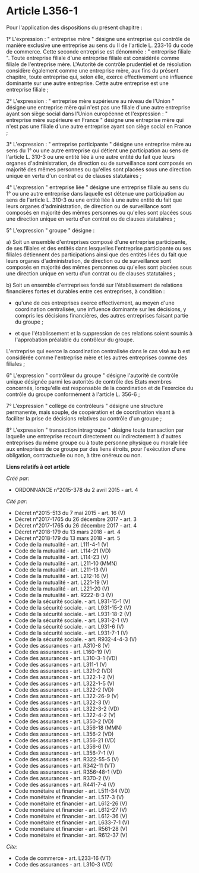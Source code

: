 # Article L356-1

Pour l'application des dispositions du présent chapitre : 

1° L'expression : " entreprise mère " désigne une entreprise qui contrôle de manière exclusive une entreprise au sens du II
de l'article L. 233-16 du code de commerce. Cette seconde entreprise est dénommée : " entreprise filiale ". Toute entreprise
filiale d'une entreprise filiale est considérée comme filiale de l'entreprise mère. L'Autorité de contrôle prudentiel et de
résolution considère également comme une entreprise mère, aux fins du présent chapitre, toute entreprise qui, selon elle,
exerce effectivement une influence dominante sur une autre entreprise. Cette autre entreprise est une entreprise filiale ; 

2° L'expression : " entreprise mère supérieure au niveau de l'Union " désigne une entreprise mère qui n'est pas une filiale
d'une autre entreprise ayant son siège social dans l'Union européenne et l'expression : " entreprise mère supérieure en
France " désigne une entreprise mère qui n'est pas une filiale d'une autre entreprise ayant son siège social en France ; 

3° L'expression : " entreprise participante " désigne une entreprise mère au sens du 1° ou une autre entreprise qui détient
une participation au sens de l'article L. 310-3 ou une entité liée à une autre entité du fait que leurs organes
d'administration, de direction ou de surveillance sont composés en majorité des mêmes personnes ou qu'elles sont placées sous
une direction unique en vertu d'un contrat ou de clauses statutaires ; 

4° L'expression " entreprise liée " désigne une entreprise filiale au sens du 1° ou une autre entreprise dans laquelle est
détenue une participation au sens de l'article L. 310-3 ou une entité liée à une autre entité du fait que leurs organes
d'administration, de direction ou de surveillance sont composés en majorité des mêmes personnes ou qu'elles sont placées sous
une direction unique en vertu d'un contrat ou de clauses statutaires ; 

5° L'expression " groupe " désigne : 

a) Soit un ensemble d'entreprises composé d'une entreprise participante, de ses filiales et des entités dans lesquelles
l'entreprise participante ou ses filiales détiennent des participations ainsi que des entités liées du fait que leurs organes
d'administration, de direction ou de surveillance sont composés en majorité des mêmes personnes ou qu'elles sont placées sous
une direction unique en vertu d'un contrat ou de clauses statutaires ; 

b) Soit un ensemble d'entreprises fondé sur l'établissement de relations financières fortes et durables entre ces
entreprises, à condition :

- qu'une de ces entreprises exerce effectivement, au moyen d'une coordination centralisée, une influence dominante sur les
décisions, y compris les décisions financières, des autres entreprises faisant partie du groupe ;

- et que l'établissement et la suppression de ces relations soient soumis à l'approbation préalable du contrôleur du groupe. 

L'entreprise qui exerce la coordination centralisée dans le cas visé au b est considérée comme l'entreprise mère et les
autres entreprises comme des filiales ; 

6° L'expression " contrôleur du groupe " désigne l'autorité de contrôle unique désignée parmi les autorités de contrôle des
Etats membres concernés, lorsqu'elle est responsable de la coordination et de l'exercice du contrôle du groupe conformément à
l'article L. 356-6 ; 

7° L'expression " collège de contrôleurs " désigne une structure permanente, mais souple, de coopération et de coordination
visant à faciliter la prise de décisions relatives au contrôle d'un groupe ; 

8° L'expression " transaction intragroupe " désigne toute transaction par laquelle une entreprise recourt directement ou
indirectement à d'autres entreprises du même groupe ou à toute personne physique ou morale liée aux entreprises de ce groupe
par des liens étroits, pour l'exécution d'une obligation, contractuelle ou non, à titre onéreux ou non.

**Liens relatifs à cet article**

_Créé par_:

  - ORDONNANCE n°2015-378 du 2 avril 2015 - art. 4

_Cité par_:

  - Décret n°2015-513 du 7 mai 2015 - art. 16 (V)
  - Décret n°2017-1765 du 26 décembre 2017 - art. 3
  - Décret n°2017-1765 du 26 décembre 2017 - art. 4
  - Décret n°2018-179 du 13 mars 2018 - art. 4
  - Décret n°2018-179 du 13 mars 2018 - art. 5
  - Code de la mutualité - art. L111-4-1 (V)
  - Code de la mutualité - art. L114-21 (VD)
  - Code de la mutualité - art. L114-23 (V)
  - Code de la mutualité - art. L211-10 (MMN)
  - Code de la mutualité - art. L211-13 (V)
  - Code de la mutualité - art. L212-16 (V)
  - Code de la mutualité - art. L221-19 (V)
  - Code de la mutualité - art. L221-20 (V)
  - Code de la mutualité - art. R222-8-3 (V)
  - Code de la sécurité sociale. - art. L931-15-1 (V)
  - Code de la sécurité sociale. - art. L931-15-2 (V)
  - Code de la sécurité sociale. - art. L931-18-2 (V)
  - Code de la sécurité sociale. - art. L931-2-1 (V)
  - Code de la sécurité sociale. - art. L931-6 (V)
  - Code de la sécurité sociale. - art. L931-7-1 (V)
  - Code de la sécurité sociale. - art. R932-4-4-3 (V)
  - Code des assurances - art. A310-8 (V)
  - Code des assurances - art. L160-19 (V)
  - Code des assurances - art. L310-3-1 (VD)
  - Code des assurances - art. L311-1 (V)
  - Code des assurances - art. L321-2 (VD)
  - Code des assurances - art. L322-1-2 (V)
  - Code des assurances - art. L322-1-5 (V)
  - Code des assurances - art. L322-2 (VD)
  - Code des assurances - art. L322-26-9 (V)
  - Code des assurances - art. L322-3 (V)
  - Code des assurances - art. L322-3-2 (VD)
  - Code des assurances - art. L322-4-2 (V)
  - Code des assurances - art. L350-2 (VD)
  - Code des assurances - art. L356-18 (MMN)
  - Code des assurances - art. L356-2 (VD)
  - Code des assurances - art. L356-21 (VD)
  - Code des assurances - art. L356-6 (V)
  - Code des assurances - art. L356-7-1 (V)
  - Code des assurances - art. R322-55-5 (V)
  - Code des assurances - art. R342-11 (VT)
  - Code des assurances - art. R356-48-1 (VD)
  - Code des assurances - art. R370-2 (V)
  - Code des assurances - art. R441-7-4 (V)
  - Code monétaire et financier - art. L511-34 (VD)
  - Code monétaire et financier - art. L517-3 (V)
  - Code monétaire et financier - art. L612-26 (V)
  - Code monétaire et financier - art. L612-27 (V)
  - Code monétaire et financier - art. L612-36 (V)
  - Code monétaire et financier - art. L633-7-1 (V)
  - Code monétaire et financier - art. R561-28 (V)
  - Code monétaire et financier - art. R612-37 (V)

_Cite_:

  - Code de commerce - art. L233-16 (VT)
  - Code des assurances - art. L310-3 (VD)
